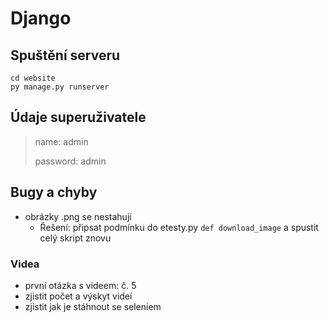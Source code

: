 # Django

## Spuštění serveru
    cd website
    py manage.py runserver

## Údaje superuživatele

>name: admin
>
>password: admin

## Bugy a chyby

- obrázky .png se nestahují
    - Řešení: připsat podmínku do etesty.py ```def download_image``` a spustit celý skript znovu

### Videa

- první otázka s videem: č. 5
- zjistit počet a výskyt videí
- zjistit jak je stáhnout se seleniem